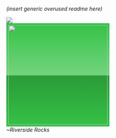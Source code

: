 *(insert generic overused readme here)*

![](https://komarev.com/ghpvc/?username=RiversideRocks)
<br>
<a href="https://www.abuseipdb.com/user/47625" title="AbuseIPDB is an IP address blacklist for webmasters and sysadmins to report IP addresses engaging in abusive behavior on their networks" alt="AbuseIPDB Contributor Badge">
	<img src="https://www.abuseipdb.com/contributor/47625.svg" style="width: 263px;background: #35c246 linear-gradient(rgba(255,255,255,0), rgba(255,255,255,.3) 50%, rgba(0,0,0,.2) 51%, rgba(0,0,0,0));padding: 5px;">
</a><br>
*~Riverside Rocks*
